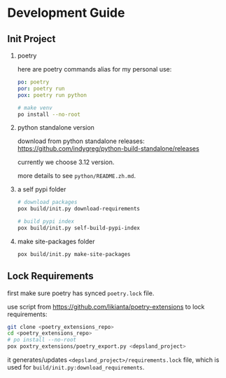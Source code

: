 # Development Guide

## Init Project

1. poetry

    here are poetry commands alias for my personal use:

    ```yaml
    po: poetry
    por: poetry run
    pox: poetry run python
    ```

    ```sh
    # make venv
    po install --no-root
    ```

2. python standalone version

    download from python standalone releases: https://github.com/indygreg/python-build-standalone/releases

    currently we choose 3.12 version.

    more details to see `python/README.zh.md`.

3. a self pypi folder

    ```sh
    # download packages
    pox build/init.py download-requirements

    # build pypi index
    pox build/init.py self-build-pypi-index
    ```

3. make site-packages folder

    ```sh
    pox build/init.py make-site-packages
    ```

## Lock Requirements

first make sure poetry has synced `poetry.lock` file.

use script from https://github.com/likianta/poetry-extensions to lock requirements:

```sh
git clone <poetry_extensions_repo>
cd <poetry_extensions_repo>
# po install --no-root
pox poxtry_extensions/poetry_export.py <depsland_project>
```

it generates/updates `<depsland_project>/requirements.lock` file, which is used for `build/init.py:download_requirements`.
